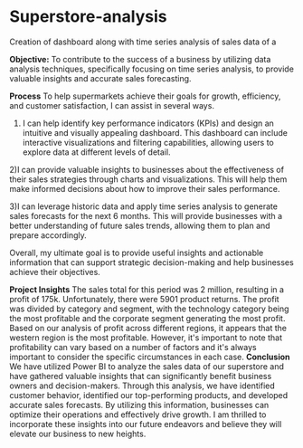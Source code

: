 # Superstore-analysis
Creation of dashboard along with time series analysis of sales data of a 


**Objective:**
To contribute to the success of a business by utilizing data analysis techniques, specifically focusing on time series analysis, to provide valuable insights and accurate sales forecasting.


**Process**
To help supermarkets achieve their goals for growth, efficiency, and customer satisfaction, I can assist in several ways.

1) I can help identify key performance indicators (KPIs) and design an intuitive and visually appealing dashboard. This dashboard can include interactive visualizations and filtering capabilities, allowing users to explore data at different levels of detail.

2)I can provide valuable insights to businesses about the effectiveness of their sales strategies through charts and visualizations. This will help them make informed decisions about how to improve their sales performance.

3)I can leverage historic data and apply time series analysis to generate sales forecasts for the next 6 months. This will provide businesses with a better understanding of future sales trends, allowing them to plan and prepare accordingly.

Overall, my ultimate goal is to provide useful insights and actionable information that can support strategic decision-making and help businesses achieve their objectives.

**Project Insights**
The sales total for this period was 2 million, resulting in a profit of 175k. Unfortunately, there were 5901 product returns.
The profit was divided by category and segment, with the technology category being the most profitable and the corporate segment generating the most profit.
Based on our analysis of profit across different regions, it appears that the western region is the most profitable. However, it's important to note that profitability can vary based on a number of factors and it's always important to consider the specific circumstances in each case.
**Conclusion**
We have utilized Power BI to analyze the sales data of our superstore and have gathered valuable insights that can significantly benefit business owners and decision-makers. Through this analysis, we have identified customer behavior, identified our top-performing products, and developed accurate sales forecasts. By utilizing this information, businesses can optimize their operations and effectively drive growth. I am thrilled to incorporate these insights into our future endeavors and believe they will elevate our business to new heights.
